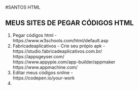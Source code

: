 #SANTOS HTML


<h2>MEUS SITES DE PEGAR CÓDIGOS HTML</h2>
<ol>

<li>Pegar códigos html - <br/>
https://www.w3schools.com/html/default.asp
</li>
<li>Fabricadeaplicativos - Crie seu própio apk - <br/>
https://studio.fabricadeaplicativos.com.br/
<br/>
https://appsgeyser.com/
<br/>
https://www.appypie.com/app-builder/appmaker
<br/>
https://www.appmachine.com/
</li>
<li>
Editar meus códigos online - <br/>
https://codepen.io/your-work
</li>
<li>

</li>











</ol>












